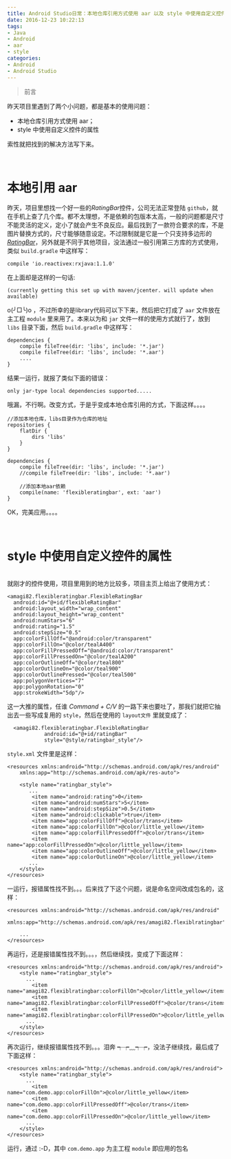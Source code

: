 ```yaml
---
title: Android Studio日常：本地仓库引用方式使用 aar 以及 style 中使用自定义控件属性
date: 2016-12-23 10:22:13
tags:
- Java
- Android
- aar
- style
categories:
- Android
- Android Studio
---
```


> 前言 

昨天项目里遇到了两个小问题，都是基本的使用问题：
- 本地仓库引用方式使用 aar；
- style 中使用自定义控件的属性

索性就把找到的解决方法写下来。


<!--- more --->
<br>

# 本地引用 aar
昨天，项目里想找一个好一些的*RatingBar*控件，公司无法正常登陆 `github`，就在手机上查了几个库。都不太理想，不是依赖的包版本太高，一般的问题都是尺寸不能灵活的定义，定小了就会产生不良反应。最后找到了一款符合要求的库，不是图片替换方式的，尺寸能够随意设定。不过限制就是它是一个只支持多边形的 [*RatingBar*](https://github.com/Amagi82/FlexibleRatingBar)，另外就是不同于其他项目，没法通过一般引用第三方库的方式使用，类似 `build.gradle` 中这样写：

```
compile 'io.reactivex:rxjava:1.1.0'
```

在上面却是这样的一句话:

```
(currently getting this set up with maven/jcenter. will update when available)
```

o(╯□╰)o ，不过所幸的是library代码可以下下来，然后把它打成了 `aar` 文件放在主工程 `module` 里来用了。本来以为和 `jar` 文件一样的使用方式就行了，放到 `libs` 目录下面，然后 `build.gradle` 中这样写：

```
dependencies {
    compile fileTree(dir: 'libs', include: '*.jar')
    compile fileTree(dir: 'libs', include: '*.aar')
	....
}
```
结果一运行，就报了类似下面的错误：

```
only jar-type local dependencies supported.....
```

哦漏，不行啊。改变方式，于是乎变成本地仓库引用的方式，下面这样。。。。

```
//添加本地仓库，libs目录作为仓库的地址
repositories {
    flatDir {
        dirs 'libs'
    }
}

dependencies {
    compile fileTree(dir: 'libs', include: '*.jar')
    //compile fileTree(dir: 'libs', include: '*.aar')

    //添加本地aar依赖
    compile(name: 'flexibleratingbar', ext: 'aar')
}
```

OK，完美应用。。。。

<br>


# style 中使用自定义控件的属性

<br>
就刚才的控件使用，项目里用到的地方比较多，项目主页上给出了使用方式：

```
<amagi82.flexibleratingbar.FlexibleRatingBar
  android:id="@+id/flexibleRatingBar"
  android:layout_width="wrap_content"
  android:layout_height="wrap_content"
  android:numStars="6"
  android:rating="1.5"
  android:stepSize="0.5"
  app:colorFillOff="@android:color/transparent"
  app:colorFillOn="@color/tealA400"
  app:colorFillPressedOff="@android:color/transparent"
  app:colorFillPressedOn="@color/tealA200"
  app:colorOutlineOff="@color/teal800"
  app:colorOutlineOn="@color/teal900"
  app:colorOutlinePressed="@color/teal500"
  app:polygonVertices="7"
  app:polygonRotation="0"
  app:strokeWidth="5dp"/>
```

这一大推的属性，任谁 *Command + C/V* 的一路下来也要吐了，那我们就把它抽出去一些写成复用的 `style`，然后在使用的 `layout文件` 里就变成了：

```
  <amagi82.flexibleratingbar.FlexibleRatingBar
            android:id="@+id/ratingBar"
            style="@style/ratingbar_style"/>
```

`style.xml` 文件里是这样：

```
<resources xmlns:android="http://schemas.android.com/apk/res/android"
	xmlns:app="http://schemas.android.com/apk/res-auto">
	
	<style name="ratingbar_style">
       ...
        <item name="android:rating">0</item>
        <item name="android:numStars">5</item>
        <item name="android:stepSize">0.5</item>
        <item name="android:clickable">true</item>
        <item name="app:colorFillOff">@color/trans</item>
        <item name="app:colorFillOn">@color/little_yellow</item>
        <item name="app:colorFillPressedOff">@color/trans</item>
        <item name="app:colorFillPressedOn">@color/little_yellow</item>
        <item name="app:colorOutlineOff">@color/little_yellow</item>
        <item name="app:colorOutlineOn">@color/little_yellow</item>
       ...
	</style>
</resources>
```

一运行，报错属性找不到。。。后来找了下这个问题，说是命名空间改成包名的，这样：

```
<resources xmlns:android="http://schemas.android.com/apk/res/android"
	xmlns:app="http://schemas.android.com/apk/res/amagi82.flexiblratingbar">
	
	...
</resources>
```

再运行，还是报错属性找不到。。。，然后继续找，变成了下面这样：


```
<resources xmlns:android="http://schemas.android.com/apk/res/android">
	<style name="ratingbar_style">
      ...
        <item name="amagi82.flexiblratingbar:colorFillOn">@color/little_yellow</item>
        <item name="amagi82.flexiblratingbar:colorFillPressedOff">@color/trans</item>
        <item name="amagi82.flexiblratingbar:colorFillPressedOn">@color/little_yellow</item>
      ...
	</style>
</resources>
```

再次运行，继续报错属性找不到。。。泪奔 ┭┮﹏┭┮，没法子继续找，最后成了下面这样：

```
<resources xmlns:android="http://schemas.android.com/apk/res/android">
	<style name="ratingbar_style">
      ...
        <item name="com.demo.app:colorFillOn">@color/little_yellow</item>
        <item name="com.demo.app:colorFillPressedOff">@color/trans</item>
        <item name="com.demo.app:colorFillPressedOn">@color/little_yellow</item>
      ...
	</style>
</resources>
```

运行，通过 :-D，其中 `com.demo.app` 为主工程 `module` 即应用的包名
